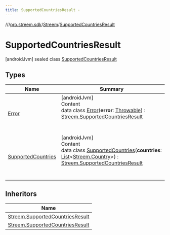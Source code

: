 ```yaml
---
title: SupportedCountriesResult -
---
```

//[<root>](../../../../index.md)/[pro.streem.sdk](../../index.md)/[Streem](../index.md)/[SupportedCountriesResult](index.md)



# SupportedCountriesResult  
 [androidJvm] sealed class [SupportedCountriesResult](index.md)   


## Types  
  
|  Name |  Summary | 
|---|---|
| <a name="pro.streem.sdk/Streem.SupportedCountriesResult.Error///PointingToDeclaration/"></a>[Error](-error/index.md)| <a name="pro.streem.sdk/Streem.SupportedCountriesResult.Error///PointingToDeclaration/"></a>[androidJvm]  <br>Content  <br>data class [Error](-error/index.md)(**error**: [Throwable](https://kotlinlang.org/api/latest/jvm/stdlib/kotlin/-throwable/index.html)) : [Streem.SupportedCountriesResult](index.md)  <br><br><br>|
| <a name="pro.streem.sdk/Streem.SupportedCountriesResult.SupportedCountries///PointingToDeclaration/"></a>[SupportedCountries](-supported-countries/index.md)| <a name="pro.streem.sdk/Streem.SupportedCountriesResult.SupportedCountries///PointingToDeclaration/"></a>[androidJvm]  <br>Content  <br>data class [SupportedCountries](-supported-countries/index.md)(**countries**: [List](https://kotlinlang.org/api/latest/jvm/stdlib/kotlin.collections/-list/index.html)<[Streem.Country](../-country/index.md)>) : [Streem.SupportedCountriesResult](index.md)  <br><br><br>|


## Inheritors  
  
|  Name | 
|---|
| <a name="pro.streem.sdk/Streem.SupportedCountriesResult.SupportedCountries///PointingToDeclaration/"></a>[Streem.SupportedCountriesResult](-supported-countries/index.md)|
| <a name="pro.streem.sdk/Streem.SupportedCountriesResult.Error///PointingToDeclaration/"></a>[Streem.SupportedCountriesResult](-error/index.md)|

